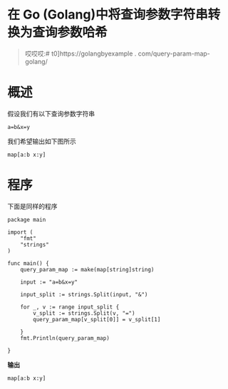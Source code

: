 # 在 Go (Golang)中将查询参数字符串转换为查询参数哈希

> 哎哎哎:# t0]https://golangbyexample . com/query-param-map-golang/

# **概述**

假设我们有以下查询参数字符串

```
a=b&x=y
```

我们希望输出如下图所示

```
map[a:b x:y]
```

# **程序**

下面是同样的程序

```
package main

import (
	"fmt"
	"strings"
)

func main() {
	query_param_map := make(map[string]string)

	input := "a=b&x=y"

	input_split := strings.Split(input, "&")

	for _, v := range input_split {
		v_split := strings.Split(v, "=")
		query_param_map[v_split[0]] = v_split[1]

	}
	fmt.Println(query_param_map)

}
```

**输出**

```
map[a:b x:y]
```